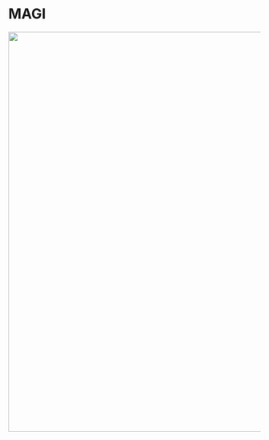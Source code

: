 # MAGI

<p align="center">
  <img src="https://raw.githubusercontent.com/TomaszRewak/MAGI/master/examples/example.gif" width=800/>
</p>
